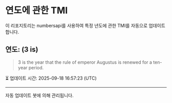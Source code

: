 
# 연도에 관한 TMI

이 리포지토리는 numbersapi를 사용하여 특정 년도에 관한 TMI를 자동으로 업데이트합니다.

## 연도: (3 is)
> 3 is the year that the rule of emperor Augustus is renewed for a ten-year period.

⏳ 업데이트 시간: 2025-09-18 16:57:23 (UTC)

---
자동 업데이트 봇에 의해 관리됩니다.
